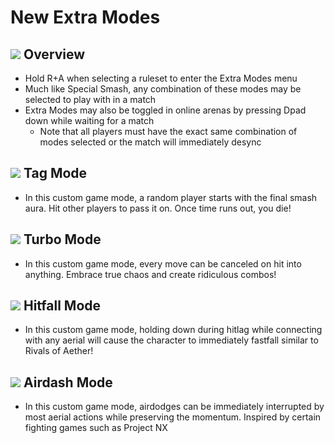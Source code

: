 # New Extra Modes

## ![](../images/SmashBall.png) Overview
- Hold R+A when selecting a ruleset to enter the Extra Modes menu
- Much like Special Smash, any combination of these modes may be selected to play with in a match
- Extra Modes may also be toggled in online arenas by pressing Dpad down while waiting for a match
  - Note that all players must have the exact same combination of modes selected or the match will immediately desync

## ![](../images/SmashBall.png) Tag Mode
- In this custom game mode, a random player starts with the final smash aura. Hit other players to pass it on. Once time runs out, you die!

## ![](../images/SmashBall.png) Turbo Mode
- In this custom game mode, every move can be canceled on hit into anything. Embrace true chaos and create ridiculous combos!

## ![](../images/SmashBall.png) Hitfall Mode
- In this custom game mode, holding down during hitlag while connecting with any aerial will cause the character to immediately fastfall similar to Rivals of Aether!

## ![](../images/SmashBall.png) Airdash Mode
- In this custom game mode, airdodges can be immediately interrupted by most aerial actions while preserving the momentum. Inspired by certain fighting games such as Project NX

<script src="../arrow.js">
</script>